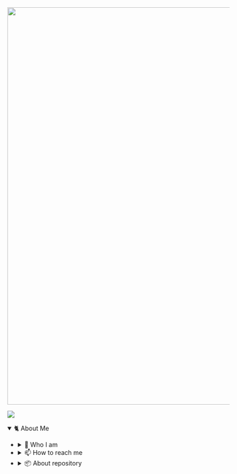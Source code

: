 <img src="https://user-images.githubusercontent.com/25022140/182437236-723b85ed-cd67-45ee-9ea1-f5dff4049ba5.png" width="900"/>

![][1]

<details open><summary>🐈 About Me</summary>

>

* <details><summary>👻 Who I am</summary>

  >

  * 💻 An ordinary software engineer

  </details>

* <details><summary>📫 How to reach me</summary>

  >
  * [**Telegram**][2] · [**Stack Overflow**][3]
  </details>
  
* <details><summary>📦 About repository</summary>

  >

  [![Readme Card](https://github-readme-stats.vercel.app/api/pin/?username=qaz7456&repo=compression-app)][4]
  [![Readme Card](https://github-readme-stats.vercel.app/api/pin/?username=qaz7456&repo=image-compressor)][6]
  [![Readme Card](https://github-readme-stats.vercel.app/api/pin/?username=qaz7456&repo=axios-concurrent-queue)][5]

  </details>
  
</details>

[1]: https://komarev.com/ghpvc/?username=qaz7456&color=ac6030&style=for-the-badge
[2]: https://t.me/qaz7456
[3]: https://stackoverflow.com/users/12709613/ian
[4]: https://github.com/qaz7456/compression-app
[5]: https://github.com/qaz7456/axios-concurrent-queue
[6]: https://github.com/qaz7456/image-compressor

